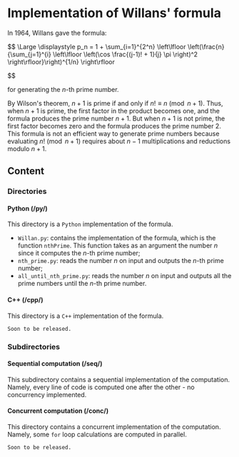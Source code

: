 <h1>Implementation of Willans' formula</h1>

In 1964, Willans gave the formula:

<p align="center">

$$
\Large
\displaystyle p_n = 1 + \sum_{i=1}^{2^n} \left\lfloor \left(\frac{n}{\sum_{j=1}^{i} \left\lfloor \left(\cos \frac{(j-1)! + 1}{j} \pi \right)^2 \right\rfloor}\right)^{1/n} \right\rfloor

$$

</p>

for generating the $n$-th prime number.

By Wilson's theorem, $n+1$ is prime if and only if $n! \equiv n \pmod{n+1}$. Thus, when $n+1$ is prime, the first factor in the product becomes one, and the formula produces the prime number $n+1$. But when $n+1$ is not prime, the first factor becomes zero and the formula produces the prime number $2$. This formula is not an efficient way to generate prime numbers because evaluating $n! \pmod{n+1}$ requires about $n-1$ multiplications and reductions modulo $n+1$.

<h2>Content</h2>
<h3>Directories</h3>
<h4>Python (/py/)</h4>

This directory is a `Python` implementation of the formula.

- `Willan.py`:
contains the implementation of the formula, which is the function `nthPrime`. This function takes as an argument the number $n$ since it computes the $n$-th prime number;
- `nth_prime.py`:
reads the number $n$ on input and outputs the $n$-th prime number;
- `all_until_nth_prime.py`:
reads the number $n$ on input and outputs all the prime numbers until the $n$-th prime number.

<h4>C++ (/cpp/)</h4>

This directory is a `C++` implementation of the formula.

`Soon to be released.`

<h3>Subdirectories</h3>
<h4>Sequential computation (/seq/)</h4>

This subdirectory contains a sequential implementation of the computation. Namely, every line of code is computed one after the other - no concurrency implemented.

<h4> Concurrent computation (/conc/)</h4>

This directory contains a concurrent implementation of the computation. Namely, some `for` loop calculations are computed in parallel.

`Soon to be released.`